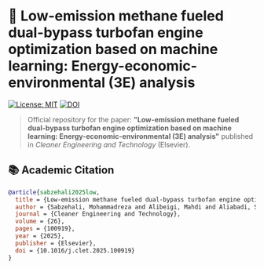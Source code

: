 # 🔧 Low-emission methane fueled dual-bypass turbofan engine optimization based on machine learning: Energy-economic-environmental (3E) analysis

[![License: MIT](https://img.shields.io/badge/License-MIT-yellow.svg)](https://opensource.org/licenses/MIT)
[![DOI](https://zenodo.org/badge/DOI/10.1016/j.clet.2025.100919.svg)](https://doi.org/10.1016/j.clet.2025.100919)

> Official repository for the paper: **"Low-emission methane fueled dual-bypass turbofan engine optimization based on machine learning: Energy-economic-environmental (3E) analysis"** published in *Cleaner Engineering and Technology* (Elsevier).

## 📚 Academic Citation
```bibtex
@article{sabzehali2025low,
  title = {Low-emission methane fueled dual-bypass turbofan engine optimization based on machine learning: {Energy-economic-environmental} (3E) analysis},
  author = {Sabzehali, Mohammadreza and Alibeigi, Mahdi and Aliabadi, Saeed Karimian},
  journal = {Cleaner Engineering and Technology},
  volume = {26},
  pages = {100919},
  year = {2025},
  publisher = {Elsevier},
  doi = {10.1016/j.clet.2025.100919}
}
